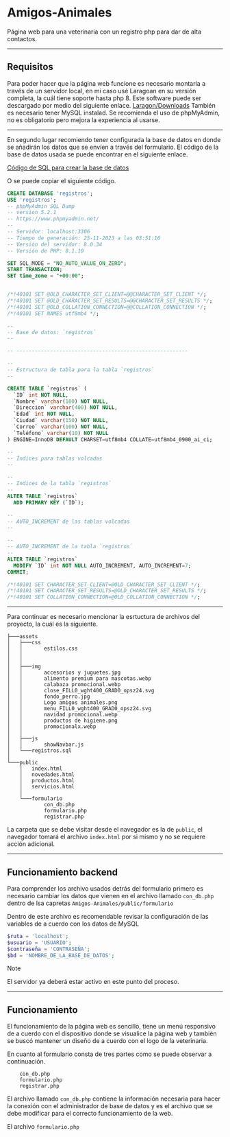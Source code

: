 # Amigos-Animales

Página web para una veterinaria con un registro php para dar de alta contactos.  

---

## Requisitos

Para poder hacer que la página web funcione es necesario montarla a través de un servidor local, en mi caso usé Laragoan en su versión completa, la cuál tiene soporte hasta php 8.
Este software puede ser descargado por medio del siguiente enlace. 
[Laragon/Downloads](https://laragon.org/download/index.html)
También es necesario tener MySQL instalad.
Se recomienda el uso de phpMyAdmin, no es obligatorio pero mejora la experiencia al usarse. 

---

En segundo lugar recomiendo tener configurada la base de datos en donde se añadirán los datos que se envíen a través del formulario.
El código de la base de datos usada se puede encontrar en el siguiente enlace. 

[Código de SQL para crear la base de datos](./assets/registros.sql)

O se puede copiar el siguiente código.

```sql
CREATE DATABASE 'registros';
USE 'registros';
-- phpMyAdmin SQL Dump
-- version 5.2.1
-- https://www.phpmyadmin.net/
--
-- Servidor: localhost:3306
-- Tiempo de generación: 25-11-2023 a las 03:51:16
-- Versión del servidor: 8.0.34
-- Versión de PHP: 8.1.10

SET SQL_MODE = "NO_AUTO_VALUE_ON_ZERO";
START TRANSACTION;
SET time_zone = "+00:00";


/*!40101 SET @OLD_CHARACTER_SET_CLIENT=@@CHARACTER_SET_CLIENT */;
/*!40101 SET @OLD_CHARACTER_SET_RESULTS=@@CHARACTER_SET_RESULTS */;
/*!40101 SET @OLD_COLLATION_CONNECTION=@@COLLATION_CONNECTION */;
/*!40101 SET NAMES utf8mb4 */;

--
-- Base de datos: `registros`
--

-- --------------------------------------------------------

--
-- Estructura de tabla para la tabla `registros`
--

CREATE TABLE `registros` (
  `ID` int NOT NULL,
  `Nombre` varchar(100) NOT NULL,
  `Direccion` varchar(400) NOT NULL,
  `Edad` int NOT NULL,
  `Ciudad` varchar(150) NOT NULL,
  `Correo` varchar(100) NOT NULL,
  `Teléfono` varchar(10) NOT NULL
) ENGINE=InnoDB DEFAULT CHARSET=utf8mb4 COLLATE=utf8mb4_0900_ai_ci;

--
-- Índices para tablas volcadas
--

--
-- Indices de la tabla `registros`
--
ALTER TABLE `registros`
  ADD PRIMARY KEY (`ID`);

--
-- AUTO_INCREMENT de las tablas volcadas
--

--
-- AUTO_INCREMENT de la tabla `registros`
--
ALTER TABLE `registros`
  MODIFY `ID` int NOT NULL AUTO_INCREMENT, AUTO_INCREMENT=7;
COMMIT;

/*!40101 SET CHARACTER_SET_CLIENT=@OLD_CHARACTER_SET_CLIENT */;
/*!40101 SET CHARACTER_SET_RESULTS=@OLD_CHARACTER_SET_RESULTS */;
/*!40101 SET COLLATION_CONNECTION=@OLD_COLLATION_CONNECTION */;
```

---

Para continuar es necesario mencionar la esrtuctura de archivos del proyecto, la cuál es la siguiente.

```
├───assets
│   ├───css
│   │       estilos.css
│   │       
│   │
│   ├───img
│   │       accesorios y juguetes.jpg
│   │       alimento premium para mascotas.webp
│   │       calabaza promocional.webp
│   │       close_FILL0_wght400_GRAD0_opsz24.svg
│   │       fondo_perro.jpg
│   │       Logo amigos animales.png
│   │       menu_FILL0_wght400_GRAD0_opsz24.svg
│   │       navidad promocional.webp
│   │       productos de higiene.png
│   │       promocionalx.webp
│   │
│   ├───js
│   │       showNavbar.js
│   └───registros.sql
│
└───public
    │   index.html
    │   novedades.html
    │   productos.html
    │   servicios.html
    │
    └───formulario
            con_db.php
            formulario.php
            registrar.php
```

La carpeta que se debe visitar desde el navegador es la de `public`, el navegador tomará el archivo `index.html` por si mismo y no se requiere acción adicional.

---

## Funcionamiento backend

Para comprender los archivo usados detrás del formulario primero es necesario cambiar los datos que vienen en el archivo llamado `con_db.php` dentro de lsa capretas `Amigos-Animales/public/formulario
`

Dentro de este archivo es recomendable revisar la configuración de las variables de a cuerdo con los datos de MySQL

```php
$ruta = 'localhost';
$usuario = 'USUARIO';
$contraseña = 'CONTRASEÑA';
$bd = 'NOMBRE_DE_LA_BASE_DE_DATOS';
```

> [!NOTE]
> El servidor ya deberá estar activo en este punto del proceso.

--- 

## Funcionamiento

El funcionamiento de la página web es sencillo, tiene un menú responsivo de a cuerdo con el dispositivo donde se visualice la página web y también se buscó mantener un diseño de a cuerdo con el logo de la veterinaria. 

En cuanto al formulario consta de tres partes como se puede observar a continuación.

```
    con_db.php
    formulario.php
    registrar.php
```

El archivo llamado `con_db.php` contiene la información necesaria para hacer la conexión con el administrador de base de datos y es el archivo que se debe modificar para el correcto funcionamiento de la web.

El archivo `formulario.php`
